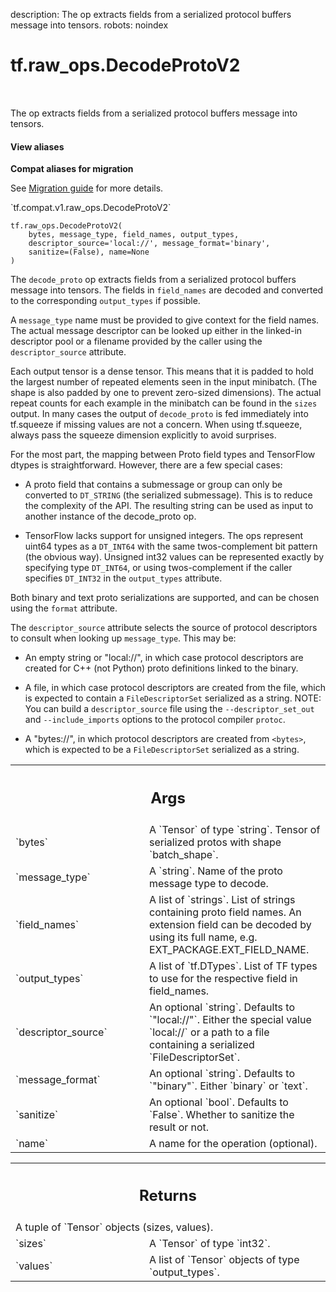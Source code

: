 description: The op extracts fields from a serialized protocol buffers message into tensors.
robots: noindex

# tf.raw_ops.DecodeProtoV2

<!-- Insert buttons and diff -->

<table class="tfo-notebook-buttons tfo-api nocontent" align="left">

</table>



The op extracts fields from a serialized protocol buffers message into tensors.

<section class="expandable">
  <h4 class="showalways">View aliases</h4>
  <p>
<b>Compat aliases for migration</b>
<p>See
<a href="https://www.tensorflow.org/guide/migrate">Migration guide</a> for
more details.</p>
<p>`tf.compat.v1.raw_ops.DecodeProtoV2`</p>
</p>
</section>

<pre class="devsite-click-to-copy prettyprint lang-py tfo-signature-link">
<code>tf.raw_ops.DecodeProtoV2(
    bytes, message_type, field_names, output_types,
    descriptor_source=&#x27;local://&#x27;, message_format=&#x27;binary&#x27;,
    sanitize=(False), name=None
)
</code></pre>



<!-- Placeholder for "Used in" -->

The `decode_proto` op extracts fields from a serialized protocol buffers
message into tensors.  The fields in `field_names` are decoded and converted
to the corresponding `output_types` if possible.

A `message_type` name must be provided to give context for the field names.
The actual message descriptor can be looked up either in the linked-in
descriptor pool or a filename provided by the caller using the
`descriptor_source` attribute.

Each output tensor is a dense tensor. This means that it is padded to hold
the largest number of repeated elements seen in the input minibatch. (The
shape is also padded by one to prevent zero-sized dimensions). The actual
repeat counts for each example in the minibatch can be found in the `sizes`
output. In many cases the output of `decode_proto` is fed immediately into
tf.squeeze if missing values are not a concern. When using tf.squeeze, always
pass the squeeze dimension explicitly to avoid surprises.

For the most part, the mapping between Proto field types and TensorFlow dtypes
is straightforward. However, there are a few special cases:

- A proto field that contains a submessage or group can only be converted
to `DT_STRING` (the serialized submessage). This is to reduce the complexity
of the API. The resulting string can be used as input to another instance of
the decode_proto op.

- TensorFlow lacks support for unsigned integers. The ops represent uint64
types as a `DT_INT64` with the same twos-complement bit pattern (the obvious
way). Unsigned int32 values can be represented exactly by specifying type
`DT_INT64`, or using twos-complement if the caller specifies `DT_INT32` in
the `output_types` attribute.

Both binary and text proto serializations are supported, and can be
chosen using the `format` attribute.

The `descriptor_source` attribute selects the source of protocol
descriptors to consult when looking up `message_type`. This may be:

- An empty string  or "local://", in which case protocol descriptors are
created for C++ (not Python) proto definitions linked to the binary.

- A file, in which case protocol descriptors are created from the file,
which is expected to contain a `FileDescriptorSet` serialized as a string.
NOTE: You can build a `descriptor_source` file using the `--descriptor_set_out`
and `--include_imports` options to the protocol compiler `protoc`.

- A "bytes://<bytes>", in which protocol descriptors are created from `<bytes>`,
which is expected to be a `FileDescriptorSet` serialized as a string.

<!-- Tabular view -->
 <table class="responsive fixed orange">
<colgroup><col width="214px"><col></colgroup>
<tr><th colspan="2"><h2 class="add-link">Args</h2></th></tr>

<tr>
<td>
`bytes`
</td>
<td>
A `Tensor` of type `string`.
Tensor of serialized protos with shape `batch_shape`.
</td>
</tr><tr>
<td>
`message_type`
</td>
<td>
A `string`. Name of the proto message type to decode.
</td>
</tr><tr>
<td>
`field_names`
</td>
<td>
A list of `strings`.
List of strings containing proto field names. An extension field can be decoded
by using its full name, e.g. EXT_PACKAGE.EXT_FIELD_NAME.
</td>
</tr><tr>
<td>
`output_types`
</td>
<td>
A list of `tf.DTypes`.
List of TF types to use for the respective field in field_names.
</td>
</tr><tr>
<td>
`descriptor_source`
</td>
<td>
An optional `string`. Defaults to `"local://"`.
Either the special value `local://` or a path to a file containing
a serialized `FileDescriptorSet`.
</td>
</tr><tr>
<td>
`message_format`
</td>
<td>
An optional `string`. Defaults to `"binary"`.
Either `binary` or `text`.
</td>
</tr><tr>
<td>
`sanitize`
</td>
<td>
An optional `bool`. Defaults to `False`.
Whether to sanitize the result or not.
</td>
</tr><tr>
<td>
`name`
</td>
<td>
A name for the operation (optional).
</td>
</tr>
</table>



<!-- Tabular view -->
 <table class="responsive fixed orange">
<colgroup><col width="214px"><col></colgroup>
<tr><th colspan="2"><h2 class="add-link">Returns</h2></th></tr>
<tr class="alt">
<td colspan="2">
A tuple of `Tensor` objects (sizes, values).
</td>
</tr>
<tr>
<td>
`sizes`
</td>
<td>
A `Tensor` of type `int32`.
</td>
</tr><tr>
<td>
`values`
</td>
<td>
A list of `Tensor` objects of type `output_types`.
</td>
</tr>
</table>

